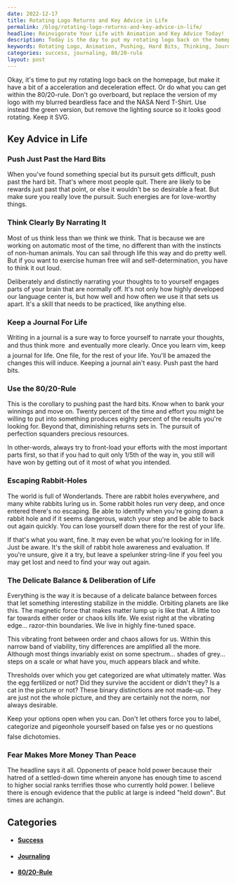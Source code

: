```yaml
---
date: 2022-12-17
title: Rotating Logo Returns and Key Advice in Life
permalink: /blog/rotating-logo-returns-and-key-advice-in-life/
headline: Reinvigorate Your Life with Animation and Key Advice Today!
description: Today is the day to put my rotating logo back on the homepage with a bit of animation. I believe that life is a delicate balance of pushing past the hard bits, thinking clearly, journaling, using the 80/20-rule, and avoiding rabbit-holes. We must also be aware of the false dichotomies that label people and the power of those who oppose peace. Times are changing and the public is being held down, but I'm confident that we can break through.
keywords: Rotating Logo, Animation, Pushing, Hard Bits, Thinking, Journaling, 80/20-Rule, Rabbit-Holes, False Dichotomies, Labeling People, Opponents of Peace, Public, Held Down, Times Changing, Delicate Balance, Deliberation, Differences, Success, Failure, Ascending, Social Ranks, Evidence
categories: success, journaling, 80/20-rule
layout: post
---
```


Okay, it's time to put my rotating logo back on the homepage, but make it have
a bit of a acceleration and deceleration effect. Or do what you can get within
the 80/20-rule. Don't go overboard, but replace the version of my logo with my
blurred beardless face and the NASA Nerd T-Shirt. Use instead the green
version, but remove the lighting source so it looks good rotating. Keep it SVG.

## Key Advice in Life

### Push Just Past the Hard Bits

When you've found something special but its pursuit gets difficult, push past
the hard bit. That's where most people quit. There are likely to be rewards
just past that point, or else it wouldn't be so desirable a feat. But make
sure you really love the pursuit. Such energies are for love-worthy things.

### Think Clearly By Narrating It

Most of us think less than we think we think. That is because we are working
on automatic most of the time, no different than with the instincts of
non-human animals. You can sail through life this way and do pretty well. But
if you want to exercise human free will and self-determination, you have to
think it out loud.

Deliberately and distinctly narrating your thoughts to to yourself engages
parts of your brain that are normally off. It's not only how highly developed
our language center is, but how well and how often we use it that sets us
apart. It's a skill that needs to be practiced, like anything else.

### Keep a Journal For Life

Writing in a journal is a sure way to force yourself to narrate your
thoughts, and thus think more &#151; and eventually more clearly. Once you
learn vim, keep a journal for life. One file, for the rest of your life.
You'll be amazed the changes this will induce. Keeping a journal ain't easy.
Push past the hard bits.

### Use the 80/20-Rule

This is the corollary to pushing past the hard bits. Know when to bank your
winnings and move on. Twenty percent of the time and effort you might be
willing to put into something produces eighty percent of the results you're
looking for. Beyond that, diminishing returns sets in. The pursuit of
perfection squanders precious resources.

In other-words, always try to front-load your efforts with the most important
parts first, so that if you had to quit only 1/5th of the way in, you still
will have won by getting out of it most of what you intended.

### Escaping Rabbit-Holes

The world is full of Wonderlands. There are rabbit holes everywhere, and many
white rabbits luring us in. Some rabbit holes run very deep, and once entered
there's no escaping. Be able to identify when you're going down a rabbit
hole and if it seems dangerous, watch your step and be able to back out again
quickly. You can lose yourself down there for the rest of your life.

If that's what you want, fine. It may even be what you're looking for in
life. Just be aware. It's the skill of rabbit hole awareness and evaluation.
If you're unsure, give it a try, but leave a spelunker string-line if you
feel you may get lost and need to find your way out again.

### The Delicate Balance & Deliberation of Life

Everything is the way it is because of a delicate balance between forces that
let something interesting stabilize in the middle. Orbiting planets are like
this. The magnetic force that makes matter lump up is like that. A little too
far towards either order or chaos kills life. We exist right at the vibrating
edge... razor-thin boundaries. We live in highly fine-tuned space.

This vibrating front between order and chaos allows for us. Within this
narrow band of viability, tiny differences are amplified all the more.
Although most things invariably exist on some spectrum... shades of grey...
steps on a scale or what have you, much appears black and white.

Thresholds over which you get categorized are what ultimately matter. Was the
egg fertilized or not? Did they survive the accident or didn't they? Is a cat
in the picture or not? These binary distinctions are not made-up. They are
just not the whole picture, and they are certainly not the norm, nor always
desirable.

Keep your options open when you can. Don't let others force you to label,
categorize and pigeonhole yourself based on false yes or no questions &#151;
false dichotomies.

### Fear Makes More Money Than Peace

The headline says it all. Opponents of peace hold power because their hatred of
a settled-down time wherein anyone has enough time to ascend to higher social
ranks terrifies those who currently hold power. I believe there is enough
evidence that the public at large is indeed "held down". But times are
achangin.


## Categories

<ul>
<li><h4><a href='/success/'>Success</a></h4></li>
<li><h4><a href='/journaling/'>Journaling</a></h4></li>
<li><h4><a href='/80-20-rule/'>80/20-Rule</a></h4></li></ul>